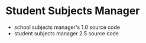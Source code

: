 # Student Subjects Manager

- school subjects manager's 1.0 source code
- student subjects manager 2.5 source code
